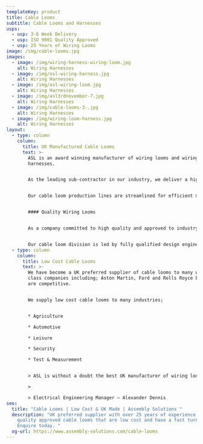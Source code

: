 ```yaml
---
templateKey: product
title: Cable Looms
subtitle: Cable Looms and Harnesses
usps:
  - usp: 3-6 Week Delivery
  - usp: ISO 9001 Quality Approved
  - usp: 25 Years of Wiring Looms
image: /img/cable-looms.jpg
images:
  - image: /img/wiring-harness-wiring-loom.jpg
    alt: Wiring Harnesses
  - image: /img/asl-wiring-harness.jpg
    alt: Wiring Harnesses
  - image: /img/asl-wiring-loom.jpg
    alt: Wiring Harnesses
  - image: /img/asl3rdnovember-7.jpg
    alt: Wiring Harnesses
  - image: /img/cable-looms-3-.jpg
    alt: Wiring Harnesses
  - image: /img/wiring-loom-harness.jpg
    alt: Wiring Harnesses
layout:
  - type: column
    column:
      title: UK Manufactured Cable Looms
      text: >-
        ASL is an award winning manufacturer of wiring looms and wiring
        harnesses.


        As the leading sub-contractor in our industry, we deliver a high quality and fast turnaround cable loom service that is cost effective and delivered on time.


        Our cable loom production lines are streamlined for efficient manufacture, complete with 10m long wiring boards and side stock filled trolleys for all materials and tooling.


        #### Quality Wiring Looms


        As a company committed to high quality and approved to industry standard ISO 9001, every cable loom we produce is manufactured to exact specification. All our [wiring looms](www.assembly-solutions.com/wiring-loom) and [wiring harnesses](www.assembly-solutions.com/wiring-harness) are 100% electrically tested and only if they pass, will they go through to packing and despatch. 


        Our cable loom division is led by fully qualified design engineers who not only assist with initial design and development but are always on hand to help with any last-minute technical changes.
  - type: column
    column:
      title: Low Cost Cable Looms
      text: >-
        We have become a UK preferred supplier of cable looms to many world
        class companies including; Aston Martin, Ford and Rolls Royce because we
        are competitive. 


        We supply low cost cable looms to many industries;


        * Agriculture

        * Automotive

        * Leisure

        * Security 

        * Test & Measurement


        > ASL is without a doubt the best UK manufacturer of wiring looms and wiring harnesses. They have been our preferred supplier for 10 years because their quality and attention to detail is none other than excellent, and they deliver when they say they will - which is something my other suppliers don’t do! For us we find working with ASL extremely easy, they are always quick to respond and support us with fast turnaround deliveries when we have urgent demands.

        >

        > Electrical Engineering Manager – Alexander Dennis
seo:
  title: "Cable Looms | Low Cost & UK Made | Assembly Solutions "
  description: "UK preferred supplier with over 25 years of experience. We make
    quality approved cable looms that are low cost and have a fast turnaround.
    Enquire today. "
  og-url: https://www.assembly-solutions.com/cable-looms
---
```

